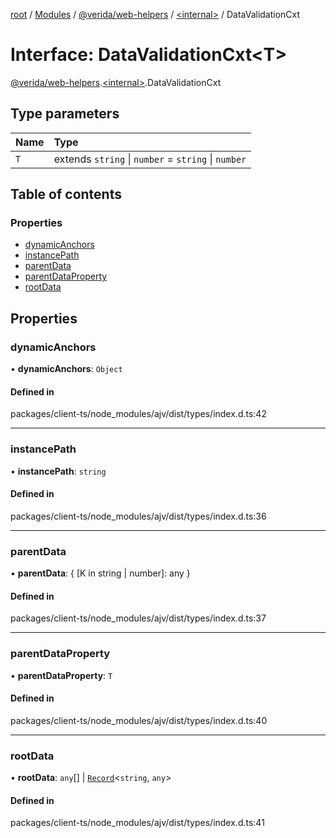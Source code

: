 [root](../README.md) / [Modules](../modules.md) / [@verida/web-helpers](../modules/verida_web_helpers.md) / [<internal\>](../modules/verida_web_helpers._internal_.md) / DataValidationCxt

# Interface: DataValidationCxt<T\>

[@verida/web-helpers](../modules/verida_web_helpers.md).[<internal\>](../modules/verida_web_helpers._internal_.md).DataValidationCxt

## Type parameters

| Name | Type |
| :------ | :------ |
| `T` | extends `string` \| `number` = `string` \| `number` |

## Table of contents

### Properties

- [dynamicAnchors](verida_web_helpers._internal_.DataValidationCxt.md#dynamicanchors)
- [instancePath](verida_web_helpers._internal_.DataValidationCxt.md#instancepath)
- [parentData](verida_web_helpers._internal_.DataValidationCxt.md#parentdata)
- [parentDataProperty](verida_web_helpers._internal_.DataValidationCxt.md#parentdataproperty)
- [rootData](verida_web_helpers._internal_.DataValidationCxt.md#rootdata)

## Properties

### dynamicAnchors

• **dynamicAnchors**: `Object`

#### Defined in

packages/client-ts/node_modules/ajv/dist/types/index.d.ts:42

___

### instancePath

• **instancePath**: `string`

#### Defined in

packages/client-ts/node_modules/ajv/dist/types/index.d.ts:36

___

### parentData

• **parentData**: { [K in string \| number]: any }

#### Defined in

packages/client-ts/node_modules/ajv/dist/types/index.d.ts:37

___

### parentDataProperty

• **parentDataProperty**: `T`

#### Defined in

packages/client-ts/node_modules/ajv/dist/types/index.d.ts:40

___

### rootData

• **rootData**: `any`[] \| [`Record`](../modules/verida_web_helpers._internal_.md#record)<`string`, `any`\>

#### Defined in

packages/client-ts/node_modules/ajv/dist/types/index.d.ts:41
